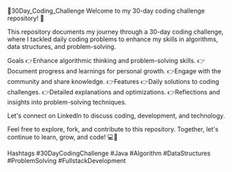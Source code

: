 🎯30Day_Coding_Challenge
Welcome to my 30-day coding challenge repository! 🌟

This repository documents my journey through a 30-day coding challenge, where I tackled daily coding problems to enhance my skills in algorithms, data structures, and problem-solving.


Goals
👉Enhance algorithmic thinking and problem-solving skills.
👉Document progress and learnings for personal growth.
👉Engage with the community and share knowledge.
👉Features
👉Daily solutions to coding challenges.
👉Detailed explanations and optimizations.
👉Reflections and insights into problem-solving techniques.

Let's connect on LinkedIn to discuss coding, development, and technology.

Feel free to explore, fork, and contribute to this repository. Together, let's continue to learn, grow, and code! 💻🚀

Hashtags
#30DayCodingChallenge #Java #Algorithm #DataStructures #ProblemSolving #FullstackDevelopment
